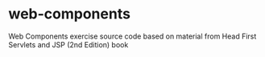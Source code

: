 # web-components
Web Components exercise source code based on material from Head First Servlets and JSP (2nd Edition) book
